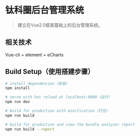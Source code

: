 # 钛科圈后台管理系统

> 建立在Vue2.0框架基础上的后台管理系统。
## 相关技术
Vue-cli + element + eCharts

## Build Setup（使用搭建步骤）
``` bash
# install dependencies（安装）
npm install

# serve with hot reload at localhost:8080（运行）
npm run dev

# build for production with minification（打包）
npm run build

# build for production and view the bundle analyzer report
npm run build --report
```

